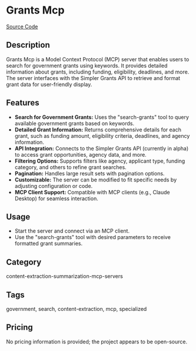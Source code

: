 # Grants Mcp

[Source Code](https://github.com/Tar-ive/Grants-Mcp)

## Description
Grants Mcp is a Model Context Protocol (MCP) server that enables users to search for government grants using keywords. It provides detailed information about grants, including funding, eligibility, deadlines, and more. The server interfaces with the Simpler Grants API to retrieve and format grant data for user-friendly display.

## Features
- **Search for Government Grants:** Uses the "search-grants" tool to query available government grants based on keywords.
- **Detailed Grant Information:** Returns comprehensive details for each grant, such as funding amount, eligibility criteria, deadlines, and agency information.
- **API Integration:** Connects to the Simpler Grants API (currently in alpha) to access grant opportunities, agency data, and more.
- **Filtering Options:** Supports filters like agency, applicant type, funding category, and others to refine grant searches.
- **Pagination:** Handles large result sets with pagination options.
- **Customizable:** The server can be modified to fit specific needs by adjusting configuration or code.
- **MCP Client Support:** Compatible with MCP clients (e.g., Claude Desktop) for seamless interaction.

## Usage
- Start the server and connect via an MCP client.
- Use the "search-grants" tool with desired parameters to receive formatted grant summaries.

## Category
content-extraction-summarization-mcp-servers

## Tags
government, search, content-extraction, mcp, specialized

## Pricing
No pricing information is provided; the project appears to be open-source.
